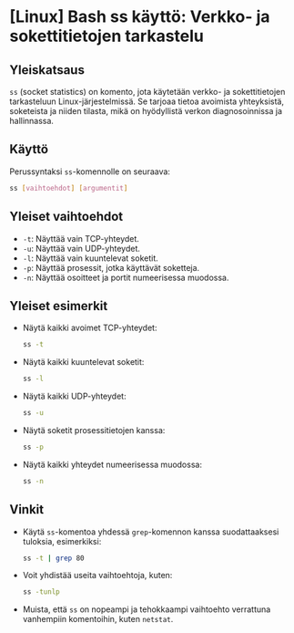 # [Linux] Bash ss käyttö: Verkko- ja sokettitietojen tarkastelu

## Yleiskatsaus
`ss` (socket statistics) on komento, jota käytetään verkko- ja sokettitietojen tarkasteluun Linux-järjestelmissä. Se tarjoaa tietoa avoimista yhteyksistä, soketeista ja niiden tilasta, mikä on hyödyllistä verkon diagnosoinnissa ja hallinnassa.

## Käyttö
Perussyntaksi `ss`-komennolle on seuraava:

```bash
ss [vaihtoehdot] [argumentit]
```

## Yleiset vaihtoehdot
- `-t`: Näyttää vain TCP-yhteydet.
- `-u`: Näyttää vain UDP-yhteydet.
- `-l`: Näyttää vain kuuntelevat soketit.
- `-p`: Näyttää prosessit, jotka käyttävät soketteja.
- `-n`: Näyttää osoitteet ja portit numeerisessa muodossa.

## Yleiset esimerkit
- Näytä kaikki avoimet TCP-yhteydet:
  ```bash
  ss -t
  ```

- Näytä kaikki kuuntelevat soketit:
  ```bash
  ss -l
  ```

- Näytä kaikki UDP-yhteydet:
  ```bash
  ss -u
  ```

- Näytä soketit prosessitietojen kanssa:
  ```bash
  ss -p
  ```

- Näytä kaikki yhteydet numeerisessa muodossa:
  ```bash
  ss -n
  ```

## Vinkit
- Käytä `ss`-komentoa yhdessä `grep`-komennon kanssa suodattaaksesi tuloksia, esimerkiksi:
  ```bash
  ss -t | grep 80
  ```
- Voit yhdistää useita vaihtoehtoja, kuten:
  ```bash
  ss -tunlp
  ```
- Muista, että `ss` on nopeampi ja tehokkaampi vaihtoehto verrattuna vanhempiin komentoihin, kuten `netstat`.